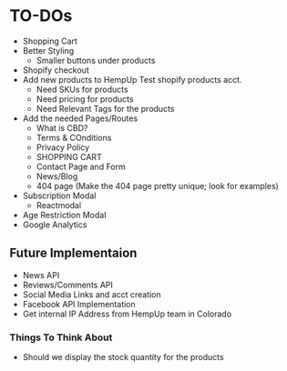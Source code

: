 # TO-DOs

- Shopping Cart
- Better Styling
  - Smaller buttons under products
- Shopify checkout
- Add new products to HempUp Test shopify products acct.
  - Need SKUs for products
  - Need pricing for products
  - Need Relevant Tags for the products
- Add the needed Pages/Routes
  - What is CBD?
  - Terms & COnditions
  - Privacy Policy
  - SHOPPING CART
  - Contact Page and Form
  - News/Blog
  - 404 page (Make the 404 page pretty unique; look for examples)
- Subscription Modal
  - Reactmodal
- Age Restriction Modal
- Google Analytics

## Future Implementaion

- News API
- Reviews/Comments API
- Social Media Links and acct creation
- Facebook API Implementation
- Get internal IP Address from HempUp team in Colorado

### Things To Think About

- Should we display the stock quantity for the products
